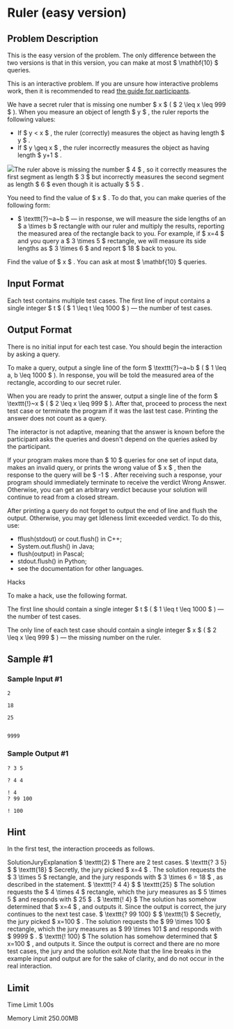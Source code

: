 # Ruler (easy version)

## Problem Description

This is the easy version of the problem. The only difference between the two versions is that in this version, you can make at most $ \mathbf{10} $ queries.

This is an interactive problem. If you are unsure how interactive problems work, then it is recommended to read [the guide for participants](https://codeforces.com/blog/entry/45307).

We have a secret ruler that is missing one number $ x $ ( $ 2 \leq x \leq 999 $ ). When you measure an object of length $ y $ , the ruler reports the following values:

- If $ y < x $ , the ruler (correctly) measures the object as having length $ y $ .
- If $ y \geq x $ , the ruler incorrectly measures the object as having length $ y+1 $ .

 ![](https://cdn.luogu.com.cn/upload/vjudge_pic/CF1999G1/6881b5c2d4d28bfbd06a6d30744fb30351a1811b.png)The ruler above is missing the number $ 4 $ , so it correctly measures the first segment as length $ 3 $ but incorrectly measures the second segment as length $ 6 $ even though it is actually $ 5 $ .

You need to find the value of $ x $ . To do that, you can make queries of the following form:

- $ \texttt{?}~a~b $ — in response, we will measure the side lengths of an $ a \times b $ rectangle with our ruler and multiply the results, reporting the measured area of the rectangle back to you. For example, if $ x=4 $ and you query a $ 3 \times 5 $ rectangle, we will measure its side lengths as $ 3 \times 6 $ and report $ 18 $ back to you.

Find the value of $ x $ . You can ask at most $ \mathbf{10} $ queries.

## Input Format

Each test contains multiple test cases. The first line of input contains a single integer $ t $ ( $ 1 \leq t \leq 1000 $ ) — the number of test cases.

## Output Format

There is no initial input for each test case. You should begin the interaction by asking a query.

To make a query, output a single line of the form $ \texttt{?}~a~b $ ( $ 1 \leq a, b \leq 1000 $ ). In response, you will be told the measured area of the rectangle, according to our secret ruler.

When you are ready to print the answer, output a single line of the form $ \texttt{!}~x $ ( $ 2 \leq x \leq 999 $ ). After that, proceed to process the next test case or terminate the program if it was the last test case. Printing the answer does not count as a query.

The interactor is not adaptive, meaning that the answer is known before the participant asks the queries and doesn't depend on the queries asked by the participant.

If your program makes more than $ 10 $ queries for one set of input data, makes an invalid query, or prints the wrong value of $ x $ , then the response to the query will be $ -1 $ . After receiving such a response, your program should immediately terminate to receive the verdict Wrong Answer. Otherwise, you can get an arbitrary verdict because your solution will continue to read from a closed stream.

After printing a query do not forget to output the end of line and flush the output. Otherwise, you may get Idleness limit exceeded verdict. To do this, use:

- fflush(stdout) or cout.flush() in C++;
- System.out.flush() in Java;
- flush(output) in Pascal;
- stdout.flush() in Python;
- see the documentation for other languages.

Hacks

To make a hack, use the following format.

The first line should contain a single integer $ t $ ( $ 1 \leq t \leq 1000 $ ) — the number of test cases.

The only line of each test case should contain a single integer $ x $ ( $ 2 \leq x \leq 999 $ ) — the missing number on the ruler.

## Sample #1

### Sample Input #1

```
2

18

25


9999
```

### Sample Output #1

```
? 3 5

? 4 4

! 4
? 99 100

! 100
```

## Hint

In the first test, the interaction proceeds as follows.

 SolutionJuryExplanation $ \texttt{2} $ There are 2 test cases. $ \texttt{? 3 5} $  $ \texttt{18} $ Secretly, the jury picked $ x=4 $ . The solution requests the $ 3 \times 5 $ rectangle, and the jury responds with $ 3 \times 6 = 18 $ , as described in the statement. $ \texttt{? 4 4} $  $ \texttt{25} $ The solution requests the $ 4 \times 4 $ rectangle, which the jury measures as $ 5 \times 5 $ and responds with $ 25 $ . $ \texttt{! 4} $ The solution has somehow determined that $ x=4 $ , and outputs it. Since the output is correct, the jury continues to the next test case. $ \texttt{? 99 100} $  $ \texttt{1} $ Secretly, the jury picked $ x=100 $ . The solution requests the $ 99 \times 100 $ rectangle, which the jury measures as $ 99 \times 101 $ and responds with $ 9999 $ . $ \texttt{! 100} $ The solution has somehow determined that $ x=100 $ , and outputs it. Since the output is correct and there are no more test cases, the jury and the solution exit.Note that the line breaks in the example input and output are for the sake of clarity, and do not occur in the real interaction.

## Limit



Time Limit
1.00s

Memory Limit
250.00MB